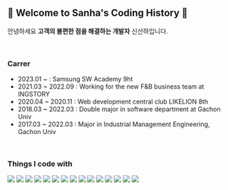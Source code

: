 ## 💙 Welcome to Sanha's Coding History 💙

안녕하세요 <b>고객의 불편한 점을 해결하는 개발자</b> 신산하입니다.

<br/>

### Carrer
- 2023.01 ~ : Samsung SW Academy 9ht <br/>
- 2021.03 ~ 2022.09 : Working for the new F&B business team at INGSTORY <br/>
- 2020.04 ~ 2020.11 : Web development central club LIKELION 8th <br/>
- 2018.03 ~ 2022.03 : Double major in software department at Gachon Univ <br/>
- 2017.03 ~ 2022.03 : Major in Industrial Management Engineering, Gachon Univ <br/>

<br/>

### Things I code with
<img src="https://img.shields.io/badge/java-007396?style=for-the-badge&logo=java&logoColor=white"> <img src="https://img.shields.io/badge/c-A8B9CC?style=for-the-badge&logo=c&logoColor=white"> <img src="https://img.shields.io/badge/javascript-F7DF1E?style=for-the-badge&logo=javascript&logoColor=black"> <img src="https://img.shields.io/badge/typescript-3178C6?style=for-the-badge&logo=typescript&logoColor=white"> 
<img src="https://img.shields.io/badge/react-61DAFB?style=for-the-badge&logo=react&logoColor=white"> <img src="https://img.shields.io/badge/Vue-4FC08D?style=for-the-badge&logo=Vue.js&logoColor=white"> <img src="https://img.shields.io/badge/Redux ToolKit-764ABC?style=for-the-badge&logo=Redux&logoColor=white">
<img src="https://img.shields.io/badge/Recoil-3578E5?style=for-the-badge&logo=Recoil&logoColor=white"> <img src="https://img.shields.io/badge/tailwindcss-06B6D4?style=for-the-badge&logo=tailwindcss&logoColor=white"> <img src="https://img.shields.io/badge/styledcomponents-DB7093?style=for-the-badge&logo=styledcomponents&logoColor=white">
<img src="https://img.shields.io/badge/springboot-6DB33F?style=for-the-badge&logo=springboot&logoColor=white"> <img src="https://img.shields.io/badge/mysql-4479A1?style=for-the-badge&logo=mysql&logoColor=white">
<img src="https://img.shields.io/badge/notion-000000?style=for-the-badge&logo=notion&logoColor=white"> <img src="https://img.shields.io/badge/jira-0052CC?style=for-the-badge&logo=jira&logoColor=white"> <img src="https://img.shields.io/badge/git-F05032?style=for-the-badge&logo=git&logoColor=white">
